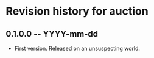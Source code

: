 # Revision history for auction

## 0.1.0.0 -- YYYY-mm-dd

* First version. Released on an unsuspecting world.
